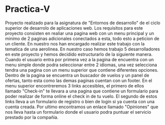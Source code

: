 # Practica-V
Proyecto realizado para la asignatura de "Entornos de desarrollo" de el ciclo superior de desarrolo de aplicaciones web.
Los requisitos para este proyecto consisten en realiar una pagina web con un menu principal y un minimo de 2 paginas adicionales conectados a esta, todo esto a peticion de un cliente. En nuestro nos han encargado realizar este trabajo con la tematica de una aerolinea.
En nuestro caso hemos trabajo 5 desarrolladores en este proyecto y hemos decidido estructurarlo de la siguiente manera.
Cuando el usuario entra por primera vez a la pagina de encuentra con un menu simple donde podra seleccionar entre 2 idiomas, una vez selecciona tendra una pagina con un menu superior que contiene diferentes opciones. Dentro de la pagina se encuentra un buscador de vuelos y un panel de ofertas, tanto esta como las demas paginas cuentan con un footer. En el menu superior encontreremos 3 links accesibles, el primero de ellos llamado "Check-in" te llevara a una pagina que contiene un formulario para poder realizar de forma online el check in de tu vuelo. El segundo de estos links lleva a un formulario de registro o bien de login si ya cuenta con una cuenta creada. Por ultimo encontramos un enlace llamado "Opiniones" que nos lleva hasta un formulario donde el usuario podra puntuar el servicio prestado por la compañia.
